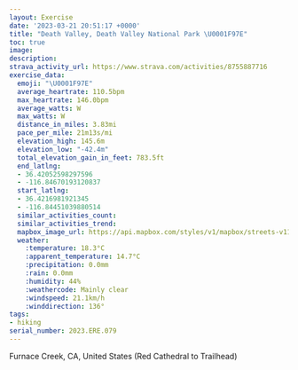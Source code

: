 ```yaml
---
layout: Exercise
date: '2023-03-21 20:51:17 +0000'
title: "Death Valley, Death Valley National Park \U0001F97E"
toc: true
image:
description:
strava_activity_url: https://www.strava.com/activities/8755887716
exercise_data:
  emoji: "\U0001F97E"
  average_heartrate: 110.5bpm
  max_heartrate: 146.0bpm
  average_watts: W
  max_watts: W
  distance_in_miles: 3.83mi
  pace_per_mile: 21m13s/mi
  elevation_high: 145.6m
  elevation_low: "-42.4m"
  total_elevation_gain_in_feet: 783.5ft
  end_latlng:
  - 36.42052598297596
  - -116.84670193120837
  start_latlng:
  - 36.4216981921345
  - -116.84451039880514
  similar_activities_count:
  similar_activities_trend:
  mapbox_image_url: https://api.mapbox.com/styles/v1/mapbox/streets-v11/static/path-5+787af2-1.0(cwh%7DEbvchUBa%40Cm%40I%5DUm%40Ok%40Ek%40Ue%40c%40sAMeA%3FWG%5DDEUe%40u%40wBCAO%40SCc%40D%5DIYCSIc%40JWJO%40q%40E_%40JK%3Fo%40K%5DHi%40DICI%40WID%3FA%40%3FBJC%5EDJCCRFORGF%3FDBBHADE%3F%3FC%40ODCHAV%40%60%40Jb%40IVDLCT%3FdAWTJT%40Mw%40Mc%40S%5DWMCGAK%40QJe%40CIGC%5BJICO%3FOMISESIOg%40%40MIIKAODQBCN%3FGYHc%40AIGEC%3FQ%5EOBEFE%3FJA%3FIRGFUHEFBBP%3FHK%5CDVEBQEAB%3FPLVLN%5CGLBXx%40NNH%3Fh%40MHB%40LGZGN%3FRJLRDR%5EPl%40%40%5EHPTFd%40E%5EBA%3F%3FOSsAa%40%7DAAw%40Hy%40Cc%40Og%40o%40eASu%40E%7B%40Be%40Lm%40l%40oAHWJu%40%40%7B%40BODIl%40_%40Hi%40JSJs%40E%5DEM%5B%5D%7B%40c%40KSU%7D%40_%40q%40SQi%40Wc%40k%40y%40w%40QKQUUMQ_%40GWAYFUXc%40FQ%40OCSW%5Du%40_%40%7B%40i%40U_%40Qc%40C%5DF%7D%40HQTONS%40QAKISWYK%7B%40KGQCGCIMASGIWJECCQ%5DCm%40DKCIKKa%40GCODIEc%40w%40IEQFOGCH%40ICHK%40%40CACI%3FAEAHEBi%40%5BQBKACDHADED%40%40DMPFLK%5CCAB%3FA%40%40C%40%40CA%40BA%40%3FODI%3FECGABCCIABEACBGJQF%40LRXEDJDCLLLADJCMLIDBRGP%40RTVf%40%5E%3FBFB%5CNP%5CI%5CAXFBTH%3FNKD%3FDF%40XBNFBX%3FJJP~%40Vd%40BPGPa%40VILG%60A%40%5CF%5EJT%60%40b%40rAl%40LDXZFP%40NEN%5Bd%40MXCVH%5CXh%40XLJRd%40XZZJHAE%5C%60%40h%40%5CRRJLTd%40d%40tANL%5EJPFT%5EFLDT%3FLI%5CMXKr%40KJWHOPCFMvB%5Dx%40OVM%5EMr%40%3Fh%40Hr%40Ld%40%5En%40%5Cz%40Ft%40Mv%40Bt%40V%7C%40TnAJTVfA%5Ct%40Pd%40Pz%40Bb%40Jr%40Vr%40FXNVHZRhA%40TZ%60ADX%40%5CCTK%5EIn%40%3FVN%7CAXfAVf%40JRt%40v%40RZHVC%60%40),pin-s-s+e5b22e(-116.8421,36.42242),pin-s-f+89ae00(-116.84449000000001,36.421699999999994)/auto/800x800?access_token=pk.eyJ1Ijoiam9zaGJlY2ttYW4iLCJhIjoiY205eWR2aDd1MWZ6djJrbXc4a3M0bWZleiJ9.XiG9OWkNcZk2QzjJbxLB4A
  weather:
    :temperature: 18.3°C
    :apparent_temperature: 14.7°C
    :precipitation: 0.0mm
    :rain: 0.0mm
    :humidity: 44%
    :weathercode: Mainly clear
    :windspeed: 21.1km/h
    :winddirection: 136°
tags:
- hiking
serial_number: 2023.ERE.079
---
```

Furnace Creek, CA, United States (Red Cathedral to Trailhead)
